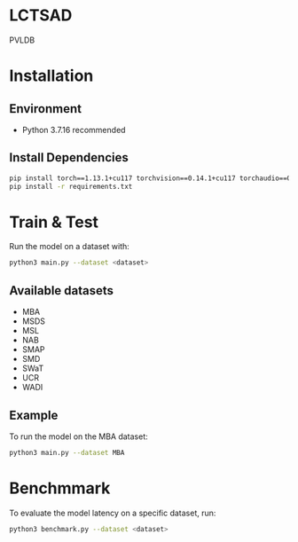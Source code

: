 # LCTSAD
PVLDB

# Installation

## Environment
- Python 3.7.16 recommended

## Install Dependencies
```bash
pip install torch==1.13.1+cu117 torchvision==0.14.1+cu117 torchaudio==0.13.1 --extra-index-url https://download.pytorch.org/whl/cu117
pip install -r requirements.txt
```

# Train & Test

Run the model on a dataset with:
```bash
python3 main.py --dataset <dataset>
```
## Available datasets
- MBA
- MSDS
- MSL
- NAB
- SMAP
- SMD
- SWaT
- UCR
- WADI

## Example
To run the model on the MBA dataset:
```bash
python3 main.py --dataset MBA
```
# Benchmmark
To evaluate the model latency on a specific dataset, run:
```bash
python3 benchmark.py --dataset <dataset>
```


